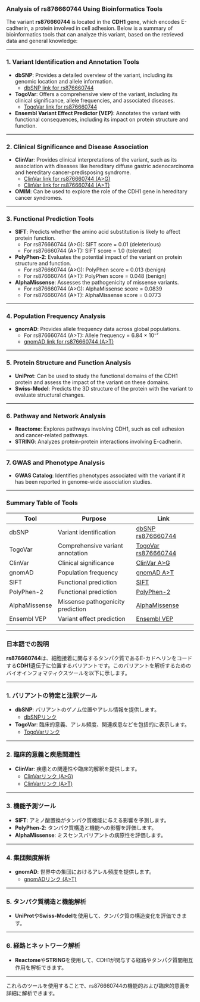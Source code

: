 ### Analysis of rs876660744 Using Bioinformatics Tools

The variant **rs876660744** is located in the **CDH1** gene, which encodes E-cadherin, a protein involved in cell adhesion. Below is a summary of bioinformatics tools that can analyze this variant, based on the retrieved data and general knowledge:

---

### 1. **Variant Identification and Annotation Tools**
   - **dbSNP**: Provides a detailed overview of the variant, including its genomic location and allele information.
     - [dbSNP link for rs876660744](https://identifiers.org/dbsnp/rs876660744)
   - **TogoVar**: Offers a comprehensive view of the variant, including its clinical significance, allele frequencies, and associated diseases.
     - [TogoVar link for rs876660744](https://togovar.org/variant/16-68811758-A-G)
   - **Ensembl Variant Effect Predictor (VEP)**: Annotates the variant with functional consequences, including its impact on protein structure and function.

---

### 2. **Clinical Significance and Disease Association**
   - **ClinVar**: Provides clinical interpretations of the variant, such as its association with diseases like hereditary diffuse gastric adenocarcinoma and hereditary cancer-predisposing syndrome.
     - [ClinVar link for rs876660744 (A>G)](https://www.ncbi.nlm.nih.gov/clinvar/variation/234865)
     - [ClinVar link for rs876660744 (A>T)](https://www.ncbi.nlm.nih.gov/clinvar/variation/233939)
   - **OMIM**: Can be used to explore the role of the CDH1 gene in hereditary cancer syndromes.

---

### 3. **Functional Prediction Tools**
   - **SIFT**: Predicts whether the amino acid substitution is likely to affect protein function.
     - For rs876660744 (A>G): SIFT score = 0.01 (deleterious)
     - For rs876660744 (A>T): SIFT score = 1.0 (tolerated)
   - **PolyPhen-2**: Evaluates the potential impact of the variant on protein structure and function.
     - For rs876660744 (A>G): PolyPhen score = 0.013 (benign)
     - For rs876660744 (A>T): PolyPhen score = 0.048 (benign)
   - **AlphaMissense**: Assesses the pathogenicity of missense variants.
     - For rs876660744 (A>G): AlphaMissense score = 0.0839
     - For rs876660744 (A>T): AlphaMissense score = 0.0773

---

### 4. **Population Frequency Analysis**
   - **gnomAD**: Provides allele frequency data across global populations.
     - For rs876660744 (A>T): Allele frequency = 6.84 × 10⁻⁷
     - [gnomAD link for rs876660744 (A>T)](https://gnomad.broadinstitute.org/variant/16-68811758-A-T?dataset=gnomad_r4)

---

### 5. **Protein Structure and Function Analysis**
   - **UniProt**: Can be used to study the functional domains of the CDH1 protein and assess the impact of the variant on these domains.
   - **Swiss-Model**: Predicts the 3D structure of the protein with the variant to evaluate structural changes.

---

### 6. **Pathway and Network Analysis**
   - **Reactome**: Explores pathways involving CDH1, such as cell adhesion and cancer-related pathways.
   - **STRING**: Analyzes protein-protein interactions involving E-cadherin.

---

### 7. **GWAS and Phenotype Analysis**
   - **GWAS Catalog**: Identifies phenotypes associated with the variant if it has been reported in genome-wide association studies.

---

### Summary Table of Tools

| **Tool**               | **Purpose**                                   | **Link**                                                                 |
|-------------------------|-----------------------------------------------|---------------------------------------------------------------------------|
| dbSNP                  | Variant identification                       | [dbSNP rs876660744](https://identifiers.org/dbsnp/rs876660744)           |
| TogoVar                | Comprehensive variant annotation             | [TogoVar rs876660744](https://togovar.org/variant/16-68811758-A-G)       |
| ClinVar                | Clinical significance                        | [ClinVar A>G](https://www.ncbi.nlm.nih.gov/clinvar/variation/234865)     |
| gnomAD                 | Population frequency                         | [gnomAD A>T](https://gnomad.broadinstitute.org/variant/16-68811758-A-T)  |
| SIFT                   | Functional prediction                        | [SIFT](https://sift.bii.a-star.edu.sg/)                                  |
| PolyPhen-2             | Functional prediction                        | [PolyPhen-2](http://genetics.bwh.harvard.edu/pph2/)                      |
| AlphaMissense          | Missense pathogenicity prediction            | [AlphaMissense](https://www.alphamissense.org/)                          |
| Ensembl VEP            | Variant effect prediction                    | [Ensembl VEP](https://www.ensembl.org/info/docs/tools/vep/index.html)    |

---

### 日本語での説明

**rs876660744**は、細胞接着に関与するタンパク質であるE-カドヘリンをコードする**CDH1**遺伝子に位置するバリアントです。このバリアントを解析するためのバイオインフォマティクスツールを以下に示します。

---

### 1. **バリアントの特定と注釈ツール**
   - **dbSNP**: バリアントのゲノム位置やアレル情報を提供します。
     - [dbSNPリンク](https://identifiers.org/dbsnp/rs876660744)
   - **TogoVar**: 臨床的意義、アレル頻度、関連疾患などを包括的に表示します。
     - [TogoVarリンク](https://togovar.org/variant/16-68811758-A-G)

---

### 2. **臨床的意義と疾患関連性**
   - **ClinVar**: 疾患との関連性や臨床的解釈を提供します。
     - [ClinVarリンク (A>G)](https://www.ncbi.nlm.nih.gov/clinvar/variation/234865)
     - [ClinVarリンク (A>T)](https://www.ncbi.nlm.nih.gov/clinvar/variation/233939)

---

### 3. **機能予測ツール**
   - **SIFT**: アミノ酸置換がタンパク質機能に与える影響を予測します。
   - **PolyPhen-2**: タンパク質構造と機能への影響を評価します。
   - **AlphaMissense**: ミスセンスバリアントの病原性を評価します。

---

### 4. **集団頻度解析**
   - **gnomAD**: 世界中の集団におけるアレル頻度を提供します。
     - [gnomADリンク (A>T)](https://gnomad.broadinstitute.org/variant/16-68811758-A-T?dataset=gnomad_r4)

---

### 5. **タンパク質構造と機能解析**
   - **UniProt**や**Swiss-Model**を使用して、タンパク質の構造変化を評価できます。

---

### 6. **経路とネットワーク解析**
   - **Reactome**や**STRING**を使用して、CDH1が関与する経路やタンパク質間相互作用を解析できます。

---

これらのツールを使用することで、rs876660744の機能的および臨床的意義を詳細に解析できます。